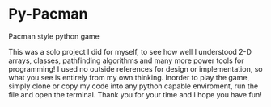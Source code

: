 # Py-Pacman
Pacman style python game

This was a solo project I did for myself, to see how well I understood 2-D arrays, classes, pathfinding algorithms and many more power tools for programming!
I used no outside references for design or implementation, so what you see is entirely from my own thinking. Inorder to play the game, simply clone or copy my code into any python capable enviroment, run the file and open the terminal. Thank you for your time and I hope you have fun!
